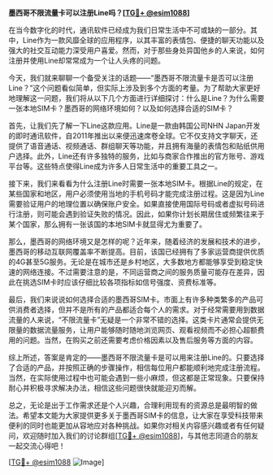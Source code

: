 **墨西哥不限流量卡可以注册Line吗？[[TG💪+ @esim1088](https://t.me/s/esim1088)]**

在当今数字化的时代，通讯软件已经成为我们日常生活中不可或缺的一部分。其中，Line作为一款风靡全球的应用程序，以其丰富的表情包、便捷的聊天功能以及强大的社交互动能力深受用户喜爱。然而，对于那些身处异国他乡的人来说，如何注册并使用Line却常常成为一个让人头疼的问题。

今天，我们就来聊聊一个备受关注的话题——“墨西哥不限流量卡是否可以注册Line？”这个问题看似简单，但实际上涉及到多个方面的考量。为了帮助大家更好地理解这一问题，我们将从以下几个方面进行详细探讨：什么是Line？为什么需要一张本地SIM卡？墨西哥的网络环境如何？以及如何选择合适的SIM卡？

首先，让我们先了解一下Line这款应用。Line是一款由韩国公司NHN Japan开发的即时通讯软件，自2011年推出以来便迅速席卷全球。它不仅支持文字聊天，还提供了语音通话、视频通话、群组聊天等功能，并且拥有海量的表情包和贴纸供用户选择。此外，Line还有许多独特的服务，比如与商家合作推出的官方账号、游戏平台等。这些特点使得Line成为许多人日常生活中的重要工具之一。

接下来，我们来看看为什么注册Line时需要一张本地SIM卡。根据Line的规定，在某些国家和地区，用户必须使用当地的手机号码才能完成注册过程。这是因为Line需要验证用户的地理位置以确保账户安全。如果直接使用国际号码或者虚拟号码进行注册，则可能会遇到验证失败的情况。因此，如果你计划长期居住或频繁往来于某个国家，那么拥有一张该国的本地SIM卡就显得尤为重要了。

那么，墨西哥的网络环境又是怎样的呢？近年来，随着经济的发展和技术的进步，墨西哥的移动互联网覆盖率不断提高。目前，该国已经拥有了多家运营商提供优质的4G甚至5G服务。无论是在城市还是乡村地区，大多数地方都能够享受到稳定快速的网络连接。不过需要注意的是，不同运营商之间的服务质量可能存在差异，因此在挑选SIM卡时应该仔细比较各项指标如信号强度、资费标准等。

最后，我们来说说如何选择合适的墨西哥SIM卡。市面上有许多种类繁多的产品可供消费者选择，但并不是所有的产品都适合每个人的需求。对于经常需要用到数据流量的人来说，“不限流量卡”无疑是一个非常不错的选择。这类卡片通常会提供无限量的数据流量服务，让用户能够随时随地浏览网页、观看视频而不必担心超额费用的问题。当然，在购买之前还需要考虑价格因素以及售后服务等方面的内容。

综上所述，答案是肯定的——墨西哥不限流量卡是可以用来注册Line的。只要选择了合适的产品，并按照正确的步骤操作，相信每位用户都能顺利地完成注册流程。当然，在实际使用过程中也可能会遇到一些小麻烦，但这都是正常现象。只要保持耐心并积极寻求解决办法，相信这些问题很快就能迎刃而解。

总之，无论是出于工作需求还是个人兴趣，合理利用现有的资源总是最明智的做法。希望本文能为大家提供更多关于墨西哥SIM卡的信息，让大家在享受科技带来便利的同时也能更加从容地应对各种挑战。如果你对相关内容感兴趣或者有任何疑问，欢迎随时加入我们的讨论群组[[TG💪+ @esim1088](https://t.me/s/esim1088)]，与其他志同道合的朋友一起交流心得吧！

[[TG💪+ @esim1088](https://t.me/s/esim1088) ![Image](https://i.postimg.cc/4NQfJmqS/Snipaste-2025-05-13-00-14-12.png)]